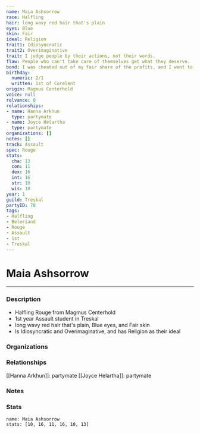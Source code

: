 ```yaml
---
name: Maia Ashsorrow
race: Halfling
hair: long wavy red hair that's plain
eyes: Blue
skin: Fair
ideal: Religion
trait1: Idiosyncratic
trait2: Overimaginative
trait: I judge people by their actions, not their words.
flaw: People who can't take care of themselves get what they deserve.
bond: I was cheated out of my fair share of the profits, and I want to get my due.
birthday:
  numeric: 2/1
  written: 1st of Corelent
origin: Magmus Centerhold
voice: null
relvance: 0
relationships:
- name: Hanna Arkhun
  type: partymate
- name: Joyce Helartha
  type: partymate
organizations: []
notes: []
track: Assault
spec: Rouge
stats:
  cha: 13
  con: 11
  dex: 16
  int: 16
  str: 10
  wis: 10
year: 1
guild: Treskal
partyID: 78
tags:
- Halfling
- Beleriand
- Rouge
- Assault
- 1st
- Treskal
---
```

# Maia Ashsorrow
---
### Description
- Halfling Rouge from Magmus Centerhold
- 1st year Assault student in Treskal
- long wavy red hair that's plain, Blue eyes, and Fair skin
- Is Idiosyncratic and Overimaginative, and has Religion as their ideal

### Organizations

### Relationships
[[Hanna Arkhun]]: partymate
[[Joyce Helartha]]: partymate

### Notes

### Stats
```statblock
name: Maia Ashsorrow
stats: [10, 16, 11, 16, 10, 13]
```